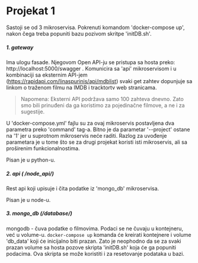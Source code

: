 # Projekat 1

Sastoji se od 3 mikroservisa.
Pokrenuti komandom 'docker-compose up', nakon čega treba popuniti bazu pozivom skritpe 'initDB.sh'.

##### 1. gateway
Ima ulogu fasade. Njegovom Open API-ju se pristupa sa hosta preko: http://localhost:5000/swagger .
Komunicira sa 'api' mikroservisom i u kombinaciji sa eksternim API-jem (https://rapidapi.com/linaspurinis/api/mdblist) svaki get zahtev dopunjuje sa linkom o traženom filmu na IMDB i tracktortv web stranicama.
> Napomena: Eksterni API podržava samo 100 zahteva dnevno. Zato smo bili prinuđeni da ga koristimo za pojedinačne filmove, a ne i za sugestije.

U 'docker-compose.yml' fajlu su za ovaj mikroservis postavljena dva parametra preko 'command' tag-a.
Bitno je da parametar '--project' ostane na '1' jer u suprotnom mikroservis neće raditi. Razlog za uvođenje parametara je u tome što se za drugi projekat koristi isti mikroservis, ali sa proširenim funkcionalnostima.

Pisan je u python-u.
##### 2. api ( /node_api/)
Rest api koji upisuje i čita podatke iz 'mongo_db' mikroservisa.

Pisan je u node-u.
##### 3. mongo_db (/database/)
mongodb - čuva podatke o filmovima.
Podaci se ne čuvaju u kontejneru, već u volume-u.
`docker-compose up` komanda će kreirati kontejnere i volume 'db_data' koji će inicijalno biti prazan. Zato je neophodno da se za svaki prazan volume sa hosta pozove skripta 'initDB.sh' koja će ga popuniti podacima. Ova skripta se može koristiti i za resetovanje podataka u bazi.